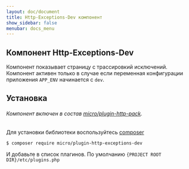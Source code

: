 ```yaml
---
layout: doc/document
title: Http-Exceptions-Dev компонент
show_sidebar: false
menubar: docs_menu
---
```


## Компонент Http-Exceptions-Dev

Компонент показывает страницу с трассировкий исключений.
Компонент активен только в случае если переменная конфигурации приложения `APP_ENV` начинается с `dev`.  


## Установка

###### Компонент включен в состав [micro/plugin-http-pack](/docs/plugins/micro/plugin-http-pack).

Для установки библиотеки воспользуйтесь [composer](https://composer.org)

```shell
$ composer require micro/plugin-http-exceptions-dev
```

И добавьте в список плагинов. По умолчанию `{PROJECT ROOT DIR}/etc/plugins.php`
